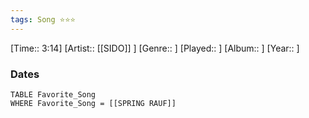 ```yaml
---
tags: Song ⭐⭐⭐ 
---
```

[Time:: 3:14]
[Artist:: [[SIDO]] ]
[Genre:: ]
[Played:: ]
[Album:: ]
[Year:: ]
### Dates
````dataview
TABLE Favorite_Song
WHERE Favorite_Song = [[SPRING RAUF]]
````